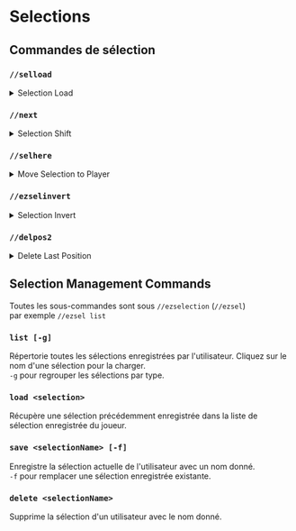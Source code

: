 # Selections

## Commandes de sélection

### `//selload`

<details>

<summary>Selection Load</summary>

**`//selload [selection]`**\
_Alternate for \`//ezsel load\`_

La `//selload` commande récupère une sélection précédemment enregistrée dans la liste de sélection enregistrée du joueur.

* Sélection : une sélection précédemment enregistrée.

</details>

### `//next`

<details>

<summary>Selection Shift</summary>

**`//next <direction> <gap>`**

La `//next` commande décale votre zone de sélection actuelle de sa propre taille dans une direction spécifiée.

* **Direction** (par défaut: visé du joueurs): spécifie la direction vers laquelle déplacer la sélection. Si elle n'est pas fournie, la valeur par défaut est la direction vers laquelle le joueur vise.
* **Espace** (par défaut: 0): un paramètre facultatif permettant d'ajouter un espace supplémentaire entre la position de sélection actuelle et la position décalée.

</details>

### `//selhere`

<details>

<summary>Move Selection to Player</summary>

**`//selhere [selectionPosition]`**

**`Alias: //seltome`**

La `//selhere` commande déplace votre sélection actuelle vers votre emplacement.

* **SelectionPosition** (par défaut: POS1):  spécifie le point de la sélection à déplacer vers la position du joueur. Tous les autres points seront déplacés vers la position relative.
  * POS1 -  Le « Pos1 » de la sélection, ou premier point pour les sélections convexes/polygonales.
  * POS2 -  Le « Pos2 » de la sélection, ou les derniers points pour les sélections convexes/polygonales.
  * CENTER - Le point central de la sélection

</details>

### `//ezselinvert`

<details>

<summary>Selection Invert</summary>

**`//ezselinvert`**

**`Alias: //selinvert`**

La `//ezselinvert` commande inverse l'ordre des points dans votre sélection actuelle. \
Cela sera particulièrement visible avec les sélections convexes, car avec une sélection cuboïde, pos1 et pos2 échangeront simplement leurs places, alors qu'une sélection convexe inversera l'ordre de chaque point.

</details>

### `//delpos2`

<details>

<summary>Delete Last Position</summary>

**`//delpos2`**

**`Alias: //-2`**

La `//delpos2` commande supprime le dernier point de sélection secondaire pour les sélections convexes et poly.

</details>



## Selection Management Commands

Toutes les sous-commandes sont sous `//ezselection`  (`//ezsel`) \
par exemple `//ezsel list`

### `list [-g]`

Répertorie toutes les sélections enregistrées par l'utilisateur. Cliquez sur le nom d'une sélection pour la charger.\
`-g` pour regrouper les sélections par type.

### `load <selection>`

Récupère une sélection précédemment enregistrée dans la liste de sélection enregistrée du joueur.

### `save <selectionName> [-f]`

Enregistre la sélection actuelle de l'utilisateur avec un nom donné.\
`-f` pour remplacer une sélection enregistrée existante.

### `delete <selectionName>`

Supprime la sélection d'un utilisateur avec le nom donné.
